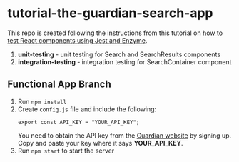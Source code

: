 # tutorial-the-guardian-search-app

This repo is created following the instructions from this tutorial on [how to test React components using Jest and Enzyme](#).
1.  **unit-testing** - unit testing for Search and SearchResults components
2.  **integration-testing** - integration testing for SearchContainer component

## Functional App Branch
1.  Run `npm install`
2.  Create `config.js` file and include the following:
    ```
    export const API_KEY = "YOUR_API_KEY";
    ```
    You need to obtain the API key from the [Guardian website](http://open-platform.theguardian.com/access/) by signing up. Copy and paste your key where it says **YOUR_API_KEY**.
3.  Run `npm start` to start the server
